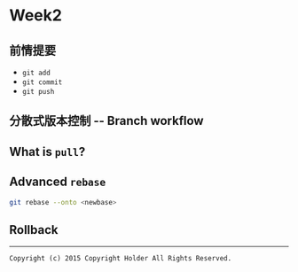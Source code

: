 # Week2

## 前情提要
- `git add`
- `git commit`
- `git push`

## 分散式版本控制 -- Branch workflow

## What is `pull`?

## Advanced `rebase`
```bash
git rebase --onto <newbase>
```

## Rollback

---
`Copyright (c) 2015 Copyright Holder All Rights Reserved.`
